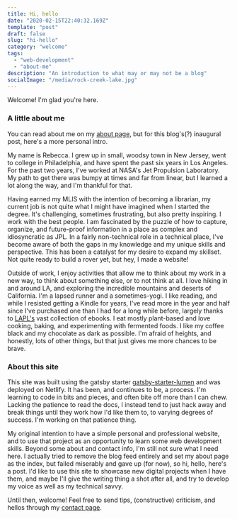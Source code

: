 ```yaml
---
title: Hi, hello
date: "2020-02-15T22:40:32.169Z"
template: "post"
draft: false
slug: "hi-hello"
category: "welcome"
tags:
  - "web-development"
  - "about-me"
description: "An introduction to what may or may not be a blog"
socialImage: "/media/rock-creek-lake.jpg"
---
```


Welcome! I'm glad you're here.

### A little about me

You can read about me on my [about page](/pages/about), but for this blog's(?) inaugural post, here's a more personal intro.

My name is Rebecca. I grew up in small, woodsy town in New Jersey, went to college in Philadelphia, and have spent the past six years in Los Angeles. For the past two years, I've worked at NASA's Jet Propulsion Laboratory. My path to get there was bumpy at times and far from linear, but I learned a lot along the way, and I'm thankful for that.

Having earned my MLIS with the intention of becoming a librarian, my current job is not quite what I might have imagined when I started the degree. It's challenging, sometimes frustrating, but also pretty inspiring. I work with the best people. I am fascinated by the puzzle of how to capture, organize, and future-proof information in a place as complex and idiosyncratic as JPL. In a fairly non-technical role in a technical place, I've become aware of both the gaps in my knowledge and my unique skills and perspective. This has been a catalyst for my desire to expand my skillset. Not quite ready to build a rover yet, but hey, I made a website!

Outside of work, I enjoy activities that allow me to think about my work in a new way, to think about something else, or to not think at all. I love hiking in and around LA, and exploring the incredible mountains and deserts of California. I'm a lapsed runner and a sometimes-yogi. I like reading, and while I resisted getting a Kindle for years, I've read more in the year and half since I've purchased one than I had for a long while before, largely thanks to  [LAPL's](https://www.lapl.org/) vast collection of ebooks. I eat mostly plant-based and love cooking, baking, and experimenting with fermented foods. I like my coffee black and my chocolate as dark as possible. I'm afraid of heights, and honestly, lots of other things, but that just gives me more chances to be brave.

### About this site

This site was built using the gatsby starter [gatsby-starter-lumen](https://github.com/alxshelepenok/gatsby-starter-lumen) and was deployed on Netlify. It has been, and continues to be, a process. I'm learning to code in bits and pieces, and often bite off more than I can chew. Lacking the patience to read the docs, I instead tend to just hack away and break things until they work how I'd like them to, to varying degrees of success. I'm working on that patience thing.

My original intention to have a simple personal and professional website, and to use that project as an opportunity to learn some web development skills. Beyond some about and contact info, I'm still not sure what I need here. I actually tried to remove the blog feed entirely and set my about page as the index, but failed miserably and gave up (for now), so hi, hello, here's a post. I'd like to use this site to showcase new digital projects when I have them, and maybe I'll give the writing thing a shot after all, and try to develop my voice as well as my technical savvy.

Until then, welcome! Feel free to send tips, (constructive) criticism, and hellos through my [contact page](/pages/contact).
